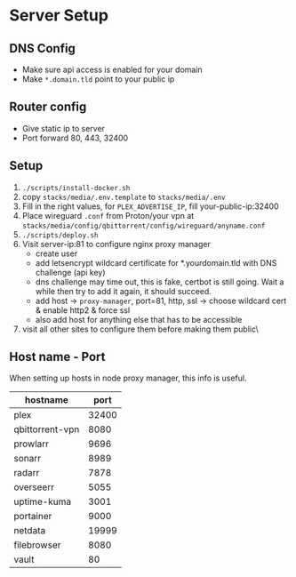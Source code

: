 # Server Setup

## DNS Config

* Make sure api access is enabled for your domain
* Make `*.domain.tld` point to your public ip

## Router config

* Give static ip to server
* Port forward 80, 443, 32400

## Setup

1. `./scripts/install-docker.sh`
2. copy `stacks/media/.env.template` to `stacks/media/.env`
3. Fill in the right values, for `PLEX_ADVERTISE_IP`, fill your-public-ip:32400
4. Place wireguard `.conf` from Proton/your vpn at `stacks/media/config/qbittorrent/config/wireguard/anyname.conf`
5. `./scripts/deploy.sh`
6. Visit server-ip:81 to configure nginx proxy manager
    * create user
    * add letsencrypt wildcard certificate for *.yourdomain.tld with DNS challenge (api key)
    * dns challenge may time out, this is fake, certbot is still going. Wait a while then try to add it again, it should
      succeed.
    * add host -> `proxy-manager`, port=81, http, ssl -> choose wildcard cert & enable http2 & force ssl
    * also add host for anything else that has to be accessible
7. visit all other sites to configure them before making them public\

## Host name - Port

When setting up hosts in node proxy manager, this info is useful.

| hostname        | port  |
|-----------------|-------|
| plex            | 32400 |
| qbittorrent-vpn | 8080  |
| prowlarr        | 9696  |
| sonarr          | 8989  |
| radarr          | 7878  |
| overseerr       | 5055  |
| uptime-kuma     | 3001  |
| portainer       | 9000  |
| netdata         | 19999 |
| filebrowser     | 8080  |
| vault           | 80    |

